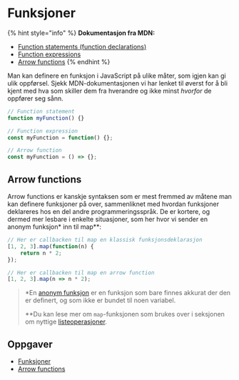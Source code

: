 # Funksjoner

{% hint style="info" %}
**Dokumentasjon fra MDN:**

* [Function statements \(function declarations\) ](https://developer.mozilla.org/en-US/docs/Web/JavaScript/Reference/Statements/function)
* [Function expressions ](https://developer.mozilla.org/en-US/docs/Web/JavaScript/Reference/Operators/function)
* [Arrow functions](https://developer.mozilla.org/en-US/docs/Web/JavaScript/Reference/Functions/Arrow_functions)
{% endhint %}

Man kan definere en funksjon i JavaScript på ulike måter, som igjen kan gi ulik oppførsel. Sjekk MDN-dokumentasjonen vi har lenket til øverst for å bli kjent med hva som skiller dem fra hverandre og ikke minst _hvorfor_ de oppfører seg sånn.

```javascript
// Function statement
function myFunction() {}

// Function expression
const myFunction = function() {};

// Arrow function
const myFunction = () => {};
```

## Arrow functions

Arrow functions er kanskje syntaksen som er mest fremmed av måtene man kan definere funksjoner på over, sammenliknet med hvordan funksjoner deklareres hos en del andre programmeringsspråk. De er kortere, og dermed mer lesbare i enkelte situasjoner, som her hvor vi sender en anonym funksjon\* inn til map\*\*:

```javascript
// Her er callbacken til map en klassisk funksjonsdeklarasjon
[1, 2, 3].map(function(n) {
    return n * 2;
});

// Her er callbacken til map en arrow function
[1, 2, 3].map(n => n * 2);
```

> \*En [anonym funksjon](https://en.wikipedia.org/wiki/Anonymous_function) er en funksjon som bare finnes akkurat der den er definert, og som ikke er bundet til noen variabel.
>
> \*\*Du kan lese mer om `map`-funksjonen som brukes over i seksjonen om nyttige [listeoperasjoner](https://github.com/bekk/web-intro/tree/645b85b7c83346bcb1576cba234407c4d12e6175/05-listeoperasjoner.md).

## Oppgaver

* [Funksjoner](https://jsbin.com/mehujeh/1/edit?js,console)
* [Arrow functions](https://jsbin.com/deliri/5/edit?js,console)

